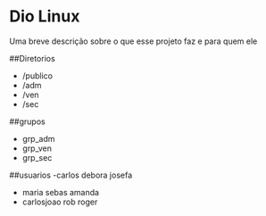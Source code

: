 # Dio Linux

Uma breve descrição sobre o que esse projeto faz e para quem ele 


##Diretorios
- /publico
- /adm
- /ven
- /sec

##grupos
- grp_adm
- grp_ven
- grp_sec

##usuarios
-carlos debora josefa 
- maria sebas amanda 
- carlosjoao rob roger


